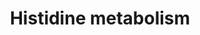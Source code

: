 ---
annotations:
- id: PW:0000051
  parent: classic metabolic pathway
  type: Pathway Ontology
  value: histidine metabolic pathway
- id: PW:0001046
  parent: disease pathway
  type: Pathway Ontology
  value: tuberculosis pathway
authors:
- Khanspers
- AllanKuchinsky
- AlexanderPico
- MaintBot
- Christine Chichester
- Mkutmon
- Egonw
- DeSl
description: 'Source: [http://www.genome.jp/kegg-bin/show_pathway?mtu00340 KEGG Pathways]  Mycobacterium
  tuberculosis is an obligate pathogenic bacterial species in the family Mycobacteriaceae
  and the causative agent of tuberculosis. First discovered in 1882 by Robert Koch,
  M. tuberculosis has an unusual, waxy coating on its cell surface primarily due to
  the presence of mycolic acid. This coating makes the cells impervious to Gram staining,
  and as a result, M. tuberculosis can appear either Gram-negative or Gram-positive.
  Several of the proteins needed for hystidine metabolism are not present in Mycobacterium
  tuberculosis, resulting in incomplete knowledge on the formation of for example
  imidazole-4-acetaldehyde and N-methylhistamine.'
last-edited: 2021-02-07
organisms:
- Mycobacterium tuberculosis
redirect_from:
- /index.php/Pathway:WP1581
- /instance/WP1581
- /instance/WP1581_r115241
revision: r115241
schema-jsonld:
- '@context': https://schema.org/
  '@id': https://wikipathways.github.io/pathways/WP1581.html
  '@type': Dataset
  creator:
    '@type': Organization
    name: WikiPathways
  description: 'Source: [http://www.genome.jp/kegg-bin/show_pathway?mtu00340 KEGG
    Pathways]  Mycobacterium tuberculosis is an obligate pathogenic bacterial species
    in the family Mycobacteriaceae and the causative agent of tuberculosis. First
    discovered in 1882 by Robert Koch, M. tuberculosis has an unusual, waxy coating
    on its cell surface primarily due to the presence of mycolic acid. This coating
    makes the cells impervious to Gram staining, and as a result, M. tuberculosis
    can appear either Gram-negative or Gram-positive. Several of the proteins needed
    for hystidine metabolism are not present in Mycobacterium tuberculosis, resulting
    in incomplete knowledge on the formation of for example imidazole-4-acetaldehyde
    and N-methylhistamine.'
  keywords:
  - 5-Phosphoribosyl diphosphate
  - CobC
  - D-erythro-Imidazole-glycerol phosphate
  - Ergothioneine
  - Hercynine
  - Imidazole-4-acetaldehyde
  - Imidazole-4-acetate
  - Imidazole-acetol phosphate
  - L-Histidine
  - L-histidinal
  - L-histidine N alpha-methyltransferase
  - L-histidinol
  - L-histidinol-P
  - Methylimidazole acetaldehyde
  - N-Methylhistamine
  - Phosphoribosyl-AMP
  - Phosphoribosyl-ATP
  - Phosphoribosyl-formimino-AICAR-phosphate
  - Phosphoribulosyl-formimino-AICAR-phosphate
  - S-(Hercyn-2-yl)-L-cysteine S-oxide
  - Thiourocanic acid
  - aldehyde dehydrogenase (NAD+)
  - aofH
  - gamma-L-Glutamyl-S-(hercyn-2-yl)-L-cysteine S-oxide
  - 'gamma-glutamyl hercynylcysteine S-oxide hydrolase '
  - 'gamma-glutamyl hercynylcysteine S-oxide synthase '
  - hercynylcysteine S-oxide lyase
  - hisA
  - hisB
  - hisC1
  - hisC2
  - hisD
  - hisE
  - hisF
  - hisG
  - hisH
  - hisI
  - histidinol-phosphatase
  license: CC0
  name: Histidine metabolism
seo: CreativeWork
title: Histidine metabolism
wpid: WP1581
---